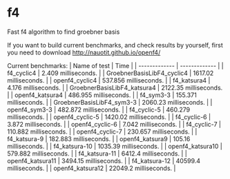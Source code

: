 # f4
Fast f4 algorithm to find groebner basis

If you want to build current benchmarks, and check results by yourself, first you need to download http://nauotit.github.io/openf4/

Current benchmarks:
| Name of test | Time |
| ------------- | ------------- |
| f4_cyclic4  | 2.409 milliseconds. | 
| GroebnerBasisLibF4_cyclic4  | 1617.02 milliseconds. | 
| openf4_cyclic4  | 537.856 milliseconds. | 
| f4_katsura4  | 4.176 milliseconds. | 
| GroebnerBasisLibF4_katsura4  | 2122.35 milliseconds. | 
| openf4_katsura4  | 486.955 milliseconds. | 
| f4_sym3-3  | 155.371 milliseconds. | 
| GroebnerBasisLibF4_sym3-3  | 2060.23 milliseconds. | 
| openf4_sym3-3  | 482.872 milliseconds. | 
| f4_cyclic-5  | 460.279 milliseconds. | 
| openf4_cyclic-5  | 1420.02 milliseconds. | 
| f4_cyclic-6  | 3.872 milliseconds. | 
| openf4_cyclic-6  | 7.042 milliseconds. | 
| f4_cyclic-7  | 110.882 milliseconds. | 
| openf4_cyclic-7  | 230.657 milliseconds. | 
| f4_katsura-9  | 182.883 milliseconds. | 
| openf4_katsura9  | 105.16 milliseconds. | 
| f4_katsura-10  | 1035.39 milliseconds. | 
| openf4_katsura10  | 579.882 milliseconds. | 
| f4_katsura-11  | 6412.4 milliseconds. | 
| openf4_katsura11  | 3494.15 milliseconds. | 
| f4_katsura-12  | 40599.4 milliseconds. | 
| openf4_katsura12  | 22049.2 milliseconds. | 
